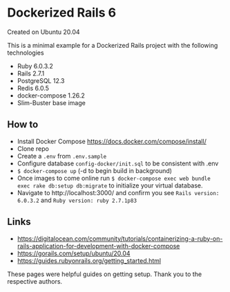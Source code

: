 # Dockerized Rails 6

Created on Ubuntu 20.04

This is a minimal example for a Dockerized Rails project with the following technologies
* Ruby 6.0.3.2
* Rails 2.7.1
* PostgreSQL 12.3
* Redis 6.0.5
* docker-compose 1.26.2
* Slim-Buster base image

## How to
* Install Docker Compose https://docs.docker.com/compose/install/
* Clone repo
* Create a `.env` from `.env.sample`
* Configure database `config-docker/init.sql` to be consistent with .env
* `$ docker-compose up` (-d to begin build in background)
* Once images to come online run `$ docker-compose exec web bundle exec rake db:setup db:migrate` to initialize your virtual database.
* Navigate to http://localhost:3000/ and confirm you see `Rails version: 6.0.3.2` and `Ruby version: ruby 2.7.1p83`

## Links
* https://digitalocean.com/community/tutorials/containerizing-a-ruby-on-rails-application-for-development-with-docker-compose
* https://gorails.com/setup/ubuntu/20.04
* https://guides.rubyonrails.org/getting_started.html

These pages were helpful guides on getting setup. Thank you to the respective authors.
